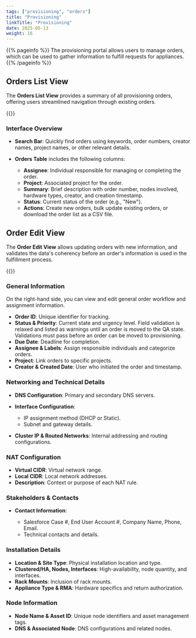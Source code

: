 ```yaml
---
tags: ["provisioning", "orders"]
title: "Provisioning"
linkTitle: "Provisioning"
date: 2025-05-13
weight: 16
---
```


{{% pageinfo %}}
The provisioning portal allows users to manage orders, which can be used to gather information to fulfill requests for appliances.
{{% /pageinfo %}}

## Orders List View

The **Orders List View** provides a summary of all provisioning orders, offering users streamlined navigation through existing orders.

{{<tgimg src="orders-list.png" width="60%">}}

### Interface Overview

* **Search Bar**: Quickly find orders using keywords, order numbers, creator names, project names, or other relevant details.
* **Orders Table** includes the following columns:

  * **Assignee**: Individual responsible for managing or completing the order.
  * **Project**: Associated project for the order.
  * **Summary**: Brief description with order number, nodes involved, hardware types, creator, and creation timestamp.
  * **Status**: Current status of the order (e.g., "New").
  * **Actions**: Create new orders, bulk update existing orders, or download the order list as a CSV file.

## Order Edit View

The **Order Edit View** allows updating orders with new information, and validates the data's coherency before an order's information is used in the fulfillment process.

{{<tgimg src="order-edit-top.png" width="60%">}}

### General Information

On the right-hand side, you can view and edit general order workflow and assignment information.

* **Order ID**: Unique identifier for tracking.
* **Status & Priority**: Current state and urgency level. Field validation is relaxed and listed as warnings until an order is moved to the QA state. Validations must pass before an order can be moved to provisioning.
* **Due Date**: Deadline for completion.
* **Assignee & Labels**: Assign responsible individuals and categorize orders.
* **Project**: Link orders to specific projects.
* **Creator & Created Date**: User who initiated the order and timestamp.

### Networking and Technical Details

* **DNS Configuration**: Primary and secondary DNS servers.
* **Interface Configuration**:

  * IP assignment method (DHCP or Static).
  * Subnet and gateway details.
* **Cluster IP & Routed Networks**: Internal addressing and routing configurations.

### NAT Configuration

* **Virtual CIDR**: Virtual network range.
* **Local CIDR**: Local network addresses.
* **Description**: Context or purpose of each NAT rule.

### Stakeholders & Contacts

* **Contact Information**:

  * Salesforce Case #, End User Account #, Company Name, Phone, Email.
  * Technical contacts and details.

### Installation Details

* **Location & Site Type**: Physical installation location and type.
* **Clustered/HA, Nodes, Interfaces**: High-availability, node quantity, and interfaces.
* **Rack Mounts**: Inclusion of rack mounts.
* **Appliance Type & RMA**: Hardware specifics and return authorization.

### Node Information

* **Node Name & Asset ID**: Unique node identifiers and asset management tags.
* **DNS & Associated Node**: DNS configurations and related nodes.

